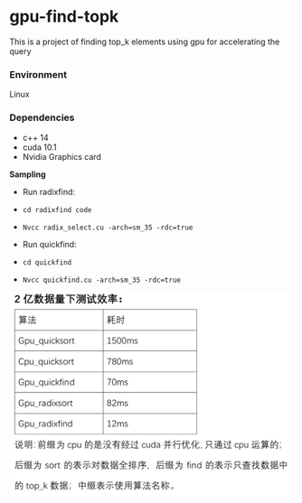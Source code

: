 # gpu-find-topk
This is a project of finding top_k elements using gpu for accelerating the query

### Environment
Linux

### Dependencies
- c++ 14
- cuda 10.1
- Nvidia Graphics card


**Sampling**


- Run radixfind:
 - `cd radixfind code`
 - `Nvcc radix_select.cu -arch=sm_35 -rdc=true`

- Run quickfind:
 - `cd quickfind`
 - `Nvcc quickfind.cu -arch=sm_35 -rdc=true`
 
 <img src="time.png"/>
